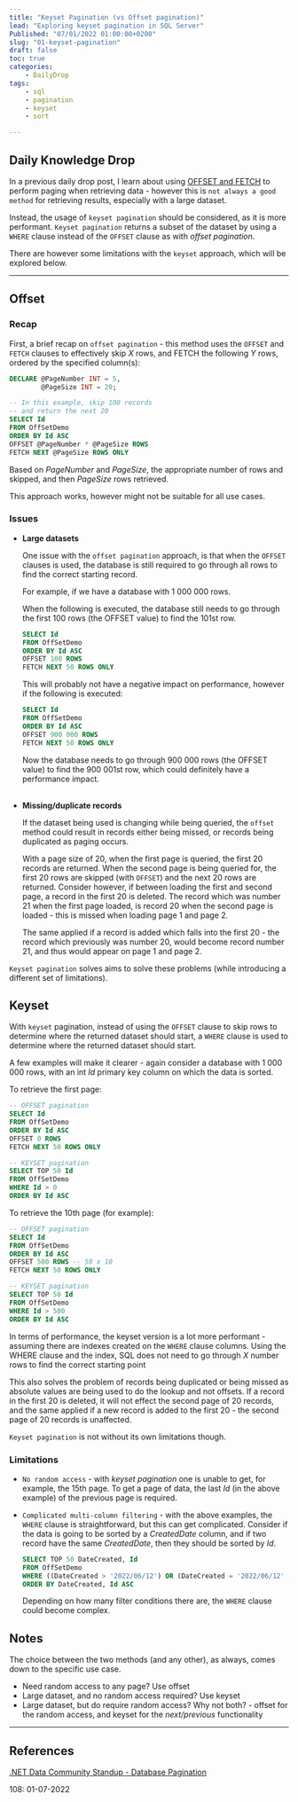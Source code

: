 ```yaml
---
title: "Keyset Pagination (vs Offset pagination)"
lead: "Exploring keyset pagination in SQL Server"
Published: "07/01/2022 01:00:00+0200"
slug: "01-keyset-pagination"
draft: false
toc: true
categories:
    - DailyDrop
tags:
    - sql
    - pagination
    - keyset
    - sort

---
```


## Daily Knowledge Drop

In a previous daily drop post, I learn about using [OFFSET and FETCH](../../03/17-sql-offset-fetch/) to perform paging when retrieving data - however this is `not always a good method` for retrieving results, especially with a large dataset.

Instead, the usage of `keyset pagination` should be considered, as it is more performant. `Keyset pagination` returns a subset of the dataset by using a `WHERE` clause instead of the `OFFSET` clause as with _offset pagination_.

There are however some limitations with the `keyset` approach, which will be explored below.

---

## Offset

### Recap

First, a brief recap on `offset pagination` - this method uses the `OFFSET` and `FETCH` clauses to effectively skip _X_ rows, and FETCH the following _Y_ rows, ordered by the specified column(s):

``` sql
DECLARE @PageNumber INT = 5,
        @PageSize INT = 20; 

-- In this example, skip 100 records
-- and return the next 20
SELECT Id 
FROM OffSetDemo
ORDER BY Id ASC
OFFSET @PageNumber * @PageSize ROWS
FETCH NEXT @PageSize ROWS ONLY
```

Based on _PageNumber_ and _PageSize_, the appropriate number of rows and skipped, and then _PageSize_ rows retrieved.

This approach works, however might not be suitable for all use cases.

### Issues

- **Large datasets**

    One issue with the `offset pagination` approach, is that when the `OFFSET` clauses is used, the database is still required to go through all rows to find the correct starting record.

    For example, if we have a database with 1 000 000 rows.

    When the following is executed, the database still needs to go through the first 100 rows (the OFFSET value) to find the 101st row.

    ``` sql
    SELECT Id 
    FROM OffSetDemo
    ORDER BY Id ASC
    OFFSET 100 ROWS
    FETCH NEXT 50 ROWS ONLY
    ```

    This will probably not have a negative impact on performance, however if the following is executed:

    ``` sql
    SELECT Id 
    FROM OffSetDemo
    ORDER BY Id ASC
    OFFSET 900 000 ROWS
    FETCH NEXT 50 ROWS ONLY
    ```

    Now the database needs to go through 900 000 rows (the OFFSET value) to find the 900 001st row, which could definitely have a performance impact.  
    <br>


- **Missing/duplicate records**

    If the dataset being used is changing while being queried, the `offset` method could result in records either being missed, or records being duplicated as paging occurs.  

    With a page size of 20, when the first page is queried, the first 20 records are returned. When the second page is being queried for, the first 20 rows are skipped (with `OFFSET`) and the next 20 rows are returned. Consider however, if between loading the first and second page, a record in the first 20 is deleted. The record which was number 21 when the first page loaded, is record 20 when the second page is loaded - this is missed when loading page 1 and page 2.

    The same applied if a record is added which falls into the first 20 - the record which previously was number 20, would become record number 21, and thus would appear on page 1 and page 2.


`Keyset pagination` solves aims to solve these problems (while introducing a different set of limitations).

## Keyset

With `keyset` pagination, instead of using the `OFFSET` clause to skip rows to determine where the returned dataset should start, a `WHERE` clause is used to determine where the returned dataset should start.

A few examples will make it clearer - again consider a database with 1 000 000 rows, with an int _Id_ primary key column on which the data is sorted.

To retrieve the first page:

``` sql
-- OFFSET pagination
SELECT Id 
FROM OffSetDemo
ORDER BY Id ASC
OFFSET 0 ROWS
FETCH NEXT 50 ROWS ONLY

-- KEYSET pagination
SELECT TOP 50 Id 
FROM OffSetDemo
WHERE Id > 0
ORDER BY Id ASC
```

To retrieve the 10th page (for example):

``` sql
-- OFFSET pagination
SELECT Id 
FROM OffSetDemo
ORDER BY Id ASC
OFFSET 500 ROWS -- 50 x 10
FETCH NEXT 50 ROWS ONLY

-- KEYSET pagination
SELECT TOP 50 Id 
FROM OffSetDemo
WHERE Id > 500
ORDER BY Id ASC
```

In terms of performance, the keyset version is a lot more performant - assuming there are indexes created on the `WHERE` clause columns. Using the WHERE clause and the index, SQL does not need to go through _X_ number rows to find the correct starting point

This also solves the problem of records being duplicated or being missed as absolute values are being used to do the lookup and not offsets. If a record in the first 20 is deleted, it will not effect the second page of 20 records, and the same applied if a new record is added to the first 20 - the second page of 20 records is unaffected.

`Keyset pagination` is not without its own limitations though.

### Limitations

- `No random access` - with _keyset pagination_ one is unable to get, for example, the 15th page. To get a page of data, the last _Id_ (in the above example) of the previous page is required.

- `Complicated multi-column filtering` - with the above examples, the `WHERE` clause is straightforward, but this can get complicated. Consider if the data is going to be sorted by a _CreatedDate_ column, and if two record have the same _CreatedDate_, then they should be sorted by _Id_.

    ``` sql
    SELECT TOP 50 DateCreated, Id 
    FROM OffSetDemo
    WHERE ((DateCreated > '2022/06/12') OR (DateCreated = '2022/06/12' AND Id > 500))
    ORDER BY DateCreated, Id ASC
    ```

    Depending on how many filter conditions there are, the `WHERE` clause could become complex.

## Notes

The choice between the two methods (and any other), as always, comes down to the specific use case. 
- Need random access to any page? Use offset
- Large dataset, and no random access required? Use keyset
- Large dataset, but do require random access? Why not both? - offset for the random access, and keyset for the _next/previous_ functionality

---

## References

[.NET Data Community Standup - Database Pagination](https://www.youtube.com/watch?v=DIKH-q-gJNU)  

<?# DailyDrop ?>108: 01-07-2022<?#/ DailyDrop ?>
